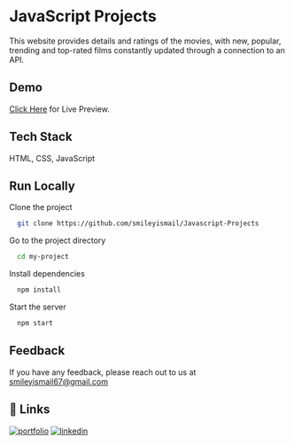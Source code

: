 # JavaScript Projects

This website provides details and ratings of the movies, with new, popular, trending and top-rated films constantly updated through a connection to an API.

## Demo

<a href="https://javascript-projectss.netlify.app/" target="_blank">Click Here</a> for Live Preview.

## Tech Stack

HTML, CSS, JavaScript

## Run Locally

Clone the project

```bash
  git clone https://github.com/smileyismail/Javascript-Projects
```

Go to the project directory

```bash
  cd my-project
```

Install dependencies

```bash
  npm install
```

Start the server

```bash
  npm start
```

## Feedback

If you have any feedback, please reach out to us at smileyismail67@gmail.com

## 🔗 Links

[![portfolio](https://img.shields.io/badge/my_portfolio-000?style=for-the-badge&logo=ko-fi&logoColor=white)](https://smiley-ismail.netlify.app/)
[![linkedin](https://img.shields.io/badge/linkedin-0A66C2?style=for-the-badge&logo=linkedin&logoColor=white)](https://www.linkedin.com/in/smileyismail/)
